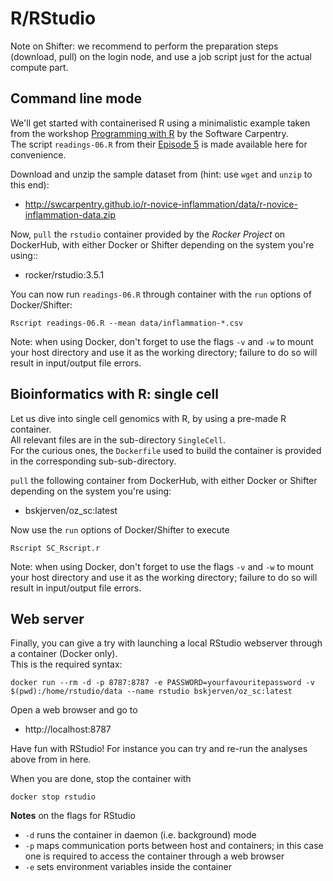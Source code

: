 # R/RStudio

Note on Shifter: we recommend to perform the preparation steps (download, pull) on the login node, 
and use a job script just for the actual compute part.


## Command line mode

We'll get started with containerised R using a minimalistic example taken from the workshop [Programming with R](http://swcarpentry.github.io/r-novice-inflammation/) by the Software Carpentry.  
The script `readings-06.R` from their [Episode 5](http://swcarpentry.github.io/r-novice-inflammation/05-cmdline/index.html) is made available here for convenience.

Download and unzip the sample dataset from (hint: use `wget` and `unzip` to this end):
* http://swcarpentry.github.io/r-novice-inflammation/data/r-novice-inflammation-data.zip

Now, `pull` the `rstudio` container provided by the _Rocker Project_ on DockerHub, with either Docker or Shifter depending on the system you're using::
* rocker/rstudio:3.5.1

You can now run `readings-06.R` through container with the `run` options of Docker/Shifter:

`Rscript readings-06.R --mean data/inflammation-*.csv`

Note: when using Docker, don't forget to use the flags `-v` and `-w` to mount your host directory and use it as the working directory; failure to do so will result in input/output file errors.


## Bioinformatics with R: single cell 

Let us dive into single cell genomics with R, by using a pre-made R container.  
All relevant files are in the sub-directory `SingleCell`.  
For the curious ones, the `Dockerfile` used to build the container is provided in the corresponding sub-sub-directory.

`pull` the following container from DockerHub, with either Docker or Shifter depending on the system you're using:
* bskjerven/oz_sc:latest
  
Now use the `run` options of Docker/Shifter to execute

`Rscript SC_Rscript.r`

Note: when using Docker, don't forget to use the flags `-v` and `-w` to mount your host directory and use it as the working directory; failure to do so will result in input/output file errors.


## Web server

Finally, you can give a try with launching a local RStudio webserver through a container (Docker only).  
This is the required syntax: 

`docker run --rm -d -p 8787:8787 -e PASSWORD=yourfavouritepassword -v $(pwd):/home/rstudio/data --name rstudio bskjerven/oz_sc:latest`

Open a web browser and go to
* http://localhost:8787

Have fun with RStudio! For instance you can try and re-run the analyses above from in here.

When you are done, stop the container with 

`docker stop rstudio`

__Notes__ on the flags for RStudio
* `-d` runs the container in daemon (i.e. background) mode
* `-p` maps communication ports between host and containers; in this case one is required to access the container through a web browser
* `-e` sets environment variables inside the container
